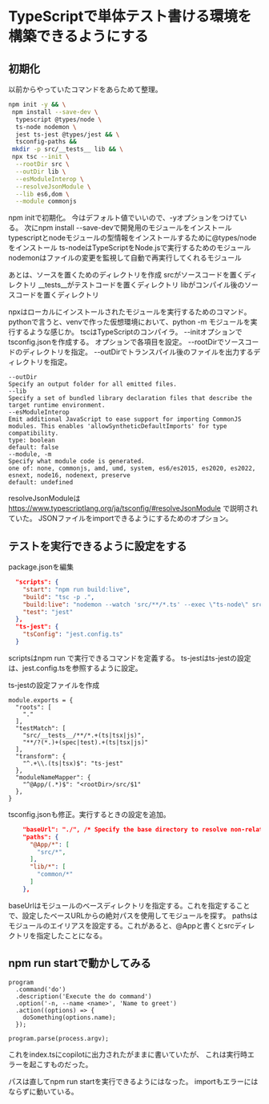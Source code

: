 # TypeScriptで単体テスト書ける環境を構築できるようにする

## 初期化

以前からやっていたコマンドをあらためて整理。

```zsh
npm init -y && \
 npm install --save-dev \
  typescript @types/node \
  ts-node nodemon \
  jest ts-jest @types/jest && \
  tsconfig-paths &&
 mkdir -p src/__tests__ lib && \
 npx tsc --init \
  --rootDir src \
  --outDir lib \
  --esModuleInterop \
  --resolveJsonModule \
  --lib es6,dom \
  --module commonjs
```

npm initで初期化。
今はデフォルト値でいいので、-yオプションをつけている。
次にnpm install --save-devで開発用のモジュールをインストール
typescriptとnodeモジュールの型情報をインストールするために@types/nodeをインストール
ts-nodeはTypeScriptをNode.jsで実行するためのモジュール
nodemonはファイルの変更を監視して自動で再実行してくれるモジュール

あとは、ソースを置くためのディレクトリを作成
srcがソースコードを置くディレクトリ
__tests__がテストコードを置くディレクトリ
libがコンパイル後のソースコードを置くディレクトリ

npxはローカルにインストールされたモジュールを実行するためのコマンド。
pythonで言うと、venvで作った仮想環境において、python -m モジュールを実行するような感じか。
tscはTypeScriptのコンパイラ。
--initオプションでtsconfig.jsonを作成する。
オプションで各項目を設定。
--rootDirでソースコードのディレクトリを指定。
--outDirでトランスパイル後のファイルを出力するディレクトリを指定。

```
--outDir
Specify an output folder for all emitted files.
--lib
Specify a set of bundled library declaration files that describe the target runtime environment.
--esModuleInterop
Emit additional JavaScript to ease support for importing CommonJS modules. This enables 'allowSyntheticDefaultImports' for type compatibility.
type: boolean
default: false
--module, -m
Specify what module code is generated.
one of: none, commonjs, amd, umd, system, es6/es2015, es2020, es2022, esnext, node16, nodenext, preserve
default: undefined
```

resolveJsonModuleは https://www.typescriptlang.org/ja/tsconfig/#resolveJsonModule で説明されていた。
JSONファイルをimportできるようにするためのオプション。

## テストを実行できるように設定をする

package.jsonを編集

```json
  "scripts": {
    "start": "npm run build:live",
    "build": "tsc -p .",
    "build:live": "nodemon --watch 'src/**/*.ts' --exec \"ts-node\" src/interfaces/cli/index.ts",
    "test": "jest"
  },
  "ts-jest": {
    "tsConfig": "jest.config.ts"
  }
```

scriptsはnpm run で実行できるコマンドを定義する。
ts-jestはts-jestの設定は、jest.config.tsを参照するように設定。

ts-jestの設定ファイルを作成

```
module.exports = {
  "roots": [
    "."
  ],
  "testMatch": [
    "src/__tests__/**/*.+(ts|tsx|js)",
    "**/?(*.)+(spec|test).+(ts|tsx|js)"
  ],
  "transform": {
    "^.+\\.(ts|tsx)$": "ts-jest"
  },
  "moduleNameMapper": {
    "^@App/(.*)$": "<rootDir>/src/$1"
  },
}
```



tsconfig.jsonも修正。実行するときの設定を追加。

```json
    "baseUrl": "./", /* Specify the base directory to resolve non-relative module names. */
    "paths": {
      "@App/*": [
        "src/*",
      ],
      "lib/*": [
        "common/*"
      ]
    },
```

baseUrlはモジュールのベースディレクトリを指定する。これを指定することで、設定したベースURLからの絶対パスを使用してモジュールを探す。
pathsはモジュールのエイリアスを設定する。これがあると、@Appと書くとsrcディレクトリを指定したことになる。

## npm run startで動かしてみる

```
program
  .command('do')
  .description('Execute the do command')
  .option('-n, --name <name>', 'Name to greet')
  .action((options) => {
    doSomething(options.name);
  });

program.parse(process.argv);
```

これをindex.tsにcopilotに出力されたがままに書いていたが、
これは実行時エラーを起こすものだった。

パスは直してnpm run startを実行できるようにはなった。
importもエラーにはならずに動いている。

